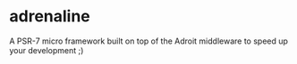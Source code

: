 # adrenaline
A PSR-7 micro framework built on top of the Adroit middleware to speed up your development ;)
